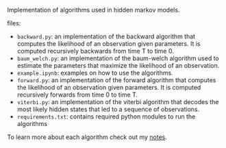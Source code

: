 Implementation of algorithms used in hidden markov models. 

files: 
 - `backward.py`: an implementation of the backward algorithm that computes the likelihood of an observation given parameters. It is computed recursively backwards from time T to time 0.
 - `baum_welch.py`: an implementation of the baum-welch algorithm used to estimate the parameters that maximize the likelihood of an  observation. 
 - `example.ipynb`: examples on how to use the algorithms. 
 - `forward.py`:  an implementation of the forward algorithm that computes the likelihood of an observation given parameters. It is computed recursively forwards from time 0 to time T.
 - `viterbi.py`: an implementation of the viterbi algorithm that decodes the most likely hidden states that led to a sequence of observations. 
 - `requirements.txt`: contains required python modules to run the algorithms


 To learn more about each algorithm check out my [notes](https://freth251.github.io/digital-garden/maths/Hidden-Markov-Model). 